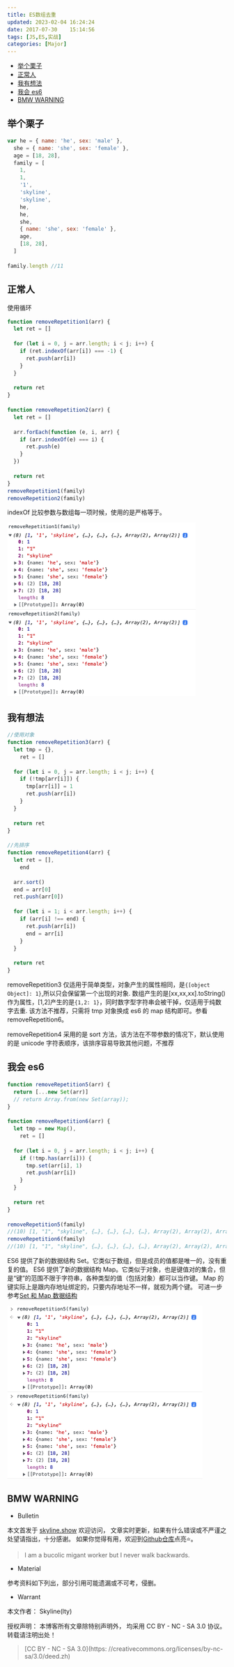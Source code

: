 ```yaml
---
title: ES数组去重
updated: 2023-02-04	16:24:24
date: 2017-07-30	15:14:56
tags: [JS,ES,实战]
categories: [Major]
---
```

            
            

<!-- @import "[TOC]" {cmd="toc" depthFrom=1 depthTo=6 orderedList=false} -->

<!-- code_chunk_output -->

  - [举个栗子](#举个栗子)
  - [正常人](#正常人)
  - [我有想法](#我有想法)
  - [我会 es6](#我会-es6)
  - [BMW WARNING](#bmw-warning)

<!-- /code_chunk_output -->

## 举个栗子

```js
var he = { name: 'he', sex: 'male' },
  she = { name: 'she', sex: 'female' },
  age = [18, 28],
  family = [
    1,
    1,
    '1',
    'skyline',
    'skyline',
    he,
    he,
    she,
    { name: 'she', sex: 'female' },
    age,
    [18, 28],
  ]

family.length //11
```

## 正常人

使用循环

```js
function removeRepetition1(arr) {
  let ret = []

  for (let i = 0, j = arr.length; i < j; i++) {
    if (ret.indexOf(arr[i]) === -1) {
      ret.push(arr[i])
    }
  }

  return ret
}

function removeRepetition2(arr) {
  let ret = []

  arr.forEach(function (e, i, arr) {
    if (arr.indexOf(e) === i) {
      ret.push(e)
    }
  })

  return ret
}
removeRepetition1(family)
removeRepetition2(family)
```

indexOf 比较参数与数组每一项时候，使用的是严格等于。

![ES数组去重20220615145414](https://raw.githubusercontent.com/skylinety/blog-pics/master/imgs/ES%E6%95%B0%E7%BB%84%E5%8E%BB%E9%87%8D20220615145414.png)

## 我有想法
<!--more-->

```js
//使用对象
function removeRepetition3(arr) {
  let tmp = {},
    ret = []

  for (let i = 0, j = arr.length; i < j; i++) {
    if (!tmp[arr[i]]) {
      tmp[arr[i]] = 1
      ret.push(arr[i])
    }
  }

  return ret
}

//先排序
function removeRepetition4(arr) {
  let ret = [],
    end

  arr.sort()
  end = arr[0]
  ret.push(arr[0])

  for (let i = 1; i < arr.length; i++) {
    if (arr[i] !== end) {
      ret.push(arr[i])
      end = arr[i]
    }
  }

  return ret
}
```

removeRepetition3 仅适用于简单类型，对象产生的属性相同，是`{[object Object]: 1}`,所以只会保留第一个出现的对象.
数组产生的是[xx,xx,xx].toString()作为属性，[1,2]产生的是`{1,2: 1}`，同时数字型字符串会被干掉，仅适用于纯数字去重.
该方法不推荐，只需将 tmp 对象换成 es6 的 map 结构即可。参看 removeRepetition6。

removeRepetition4 采用的是 sort 方法，该方法在不带参数的情况下，默认使用的是 unicode 字符表顺序，该排序容易导致其他问题，不推荐

## 我会 es6

```js
function removeRepetition5(arr) {
  return [...new Set(arr)]
  // return Array.from(new Set(array));
}

function removeRepetition6(arr) {
  let tmp = new Map(),
    ret = []

  for (let i = 0, j = arr.length; i < j; i++) {
    if (!tmp.has(arr[i])) {
      tmp.set(arr[i], 1)
      ret.push(arr[i])
    }
  }

  return ret
}

removeRepetition5(family)
//(10) [1, "1", "skyline", {…}, {…}, {…}, {…}, Array(2), Array(2), Array(0)]
removeRepetition6(family)
//(10) [1, "1", "skyline", {…}, {…}, {…}, {…}, Array(2), Array(2), Array(0)]
```

ES6 提供了新的数据结构 Set。它类似于数组，但是成员的值都是唯一的，没有重复的值。
ES6 提供了新的数据结构 Map。它类似于对象，也是键值对的集合，但是“键”的范围不限于字符串，各种类型的值（包括对象）都可以当作键。
Map 的键实际上是跟内存地址绑定的，只要内存地址不一样，就视为两个键。
可进一步参考[Set 和 Map 数据结构](http://es6.ruanyifeng.com/#docs/set-map)

![ES数组去重20220615150043](https://raw.githubusercontent.com/skylinety/blog-pics/master/imgs/ES%E6%95%B0%E7%BB%84%E5%8E%BB%E9%87%8D20220615150043.png)

## BMW WARNING

- Bulletin

本文首发于 [skyline.show](http://www.skyline.show) 欢迎访问，
文章实时更新，如果有什么错误或不严谨之处望请指出，十分感谢。
如果你觉得有用，欢迎到[Github仓库](https://github.com/skylinety/Blog)点亮⭐️。

> I am a bucolic migant worker but I never walk backwards.

- Material

参考资料如下列出，部分引用可能遗漏或不可考，侵删。

>

- Warrant

本文作者： Skyline(lty)

授权声明： 本博客所有文章除特别声明外， 均采用 CC BY - NC - SA 3.0 协议。 转载请注明出处！

> [CC BY - NC - SA 3.0](https: //creativecommons.org/licenses/by-nc-sa/3.0/deed.zh)
